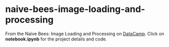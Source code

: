 # naive-bees-image-loading-and-processing

From the Naïve Bees: Image Loading and Processing on <a href = https://projects.datacamp.com/projects/374>DataCamp</a>. Click on <b>notebook.ipynb</b> for the project details and code.
